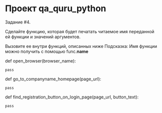# Проект qa_quru_python

Задание #4.

Сделайте функцию, которая будет печатать читаемое имя переданной ей функции и значений аргументов.

Вызовите ее внутри функций, описанных ниже
Подсказка: Имя функции можно получить с помощью func.__name__


def open_browser(browser_name):

    pass

def go_to_companyname_homepage(page_url):

    pass

def find_registration_button_on_login_page(page_url, button_text):

    pass
